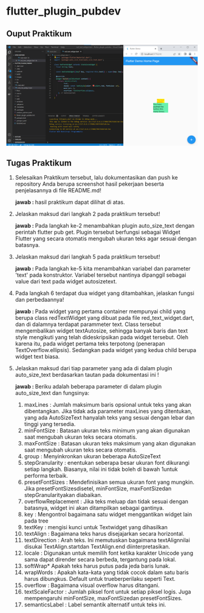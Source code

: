 # flutter_plugin_pubdev


## Ouput Praktikum
![screenshoot flutter_plugin_pubdev](images/output.png)

## Tugas Praktikum

1. Selesaikan Praktikum tersebut, lalu dokumentasikan dan push ke repository Anda berupa screenshot hasil pekerjaan beserta penjelasannya di file README.md!

    <b>jawab : </b> hasil praktikum dapat dilihat di atas.

2. Jelaskan maksud dari langkah 2 pada praktikum tersebut!
    
    <b>jawab : </b> Pada langkah ke-2 menambahkan plugin auto_size_text dengan perintah flutter pub get. Plugin tersebut berfungsi sebagai Widget Flutter yang secara otomatis mengubah ukuran teks agar sesuai dengan batasnya.

3. Jelaskan maksud dari langkah 5 pada praktikum tersebut!

    <b>jawab : </b> Pada langkah ke-5 kita menambahkan variabel dan parameter 'text' pada konstruktor. Variabel tersebut nantinya dipanggil sebagai value dari text pada widget autosizetext.

4. Pada langkah 6 terdapat dua widget yang ditambahkan, jelaskan fungsi dan perbedaannya!

    <b>jawab : </b> Pada widget yang pertama container mempunyai child yang berupa class redTextWidget yang dibuat pada file red_text_widget.dart, dan di dalamnya terdapat parammeter text. Class tersebut mengembalikan widget textAutosize, sehingga banyak baris dan text style mengikuti yang telah dideskripsikan pada widget tersebut. Oleh karena itu, pada widget pertama teks terpotong (penerapan TextOverflow.ellipsis). Sedangkan pada widget yang kedua child berupa widget text biasa.

5. Jelaskan maksud dari tiap parameter yang ada di dalam plugin auto_size_text berdasarkan tautan pada dokumentasi ini !

    <b>jawab : </b> Beriku adalah beberapa parameter di dalam plugin auto_size_text dan fungsinya:
    1. maxLines : Jumlah maksimum baris opsional untuk teks yang akan dibentangkan. Jika tidak ada parameter maxLines yang ditentukan, yang ada AutoSizeText hanyalah teks yang sesuai dengan lebar dan tinggi yang tersedia.
    2. minFontSize : Batasan ukuran teks minimum yang akan digunakan saat mengubah ukuran teks secara otomatis.
    3. maxFontSize : Batasan ukuran teks maksimum yang akan digunakan saat mengubah ukuran teks secara otomatis.
    4. group : Menyinkronkan ukuran beberapa AutoSizeText
    5. stepGranularity : enentukan seberapa besar ukuran font dikurangi setiap langkah. Biasanya, nilai ini tidak boleh di bawah 1untuk performa terbaik.
    6. presetFontSizes : Mendefinisikan semua ukuran font yang mungkin. Jika presetFontSizesdisetel, minFontSize, maxFontSizedan stepGranularityakan diabaikan.
    7. overflowReplacement : Jika teks meluap dan tidak sesuai dengan batasnya, widget ini akan ditampilkan sebagai gantinya.
    8. key : 	Mengontrol bagaimana satu widget menggantikan widget lain pada tree
    9. textKey : mengisi kunci untuk Textwidget yang dihasilkan
    10. textAlign :	Bagaimana teks harus disejajarkan secara horizontal.
    11. textDirection :	Arah teks. Ini memutuskan bagaimana textAlignnilai disukai TextAlign.startdan TextAlign.end diinterpretasikan.
    12. locale :	Digunakan untuk memilih font ketika karakter Unicode yang sama dapat dirender secara berbeda, tergantung pada lokal.
    13. softWrap*	Apakah teks harus putus pada jeda baris lunak.
    14. wrapWords : Apakah kata-kata yang tidak cocok dalam satu baris harus dibungkus. Default untuk trueberperilaku seperti Text.
    15. overflow :	Bagaimana visual overflow harus ditangani.
    16. textScaleFactor : Jumlah piksel font untuk setiap piksel logis. Juga mempengaruhi minFontSize, maxFontSizedan presetFontSizes.
    17. semanticsLabel : Label semantik alternatif untuk teks ini.